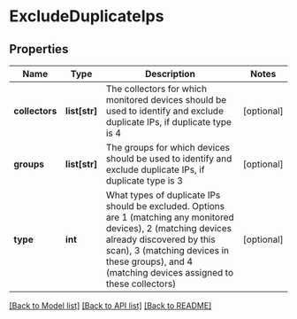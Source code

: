 # ExcludeDuplicateIps

## Properties
Name | Type | Description | Notes
------------ | ------------- | ------------- | -------------
**collectors** | **list[str]** | The collectors for which monitored devices should be used to identify and exclude duplicate IPs, if duplicate type is 4 | [optional] 
**groups** | **list[str]** | The groups for which devices should be used to identify and exclude duplicate IPs, if duplicate type is 3 | [optional] 
**type** | **int** | What types of duplicate IPs should be excluded. Options are 1 (matching any monitored devices), 2 (matching devices already discovered by this scan), 3 (matching devices in these groups), and 4 (matching devices assigned to these collectors) | [optional] 

[[Back to Model list]](../README.md#documentation-for-models) [[Back to API list]](../README.md#documentation-for-api-endpoints) [[Back to README]](../README.md)


